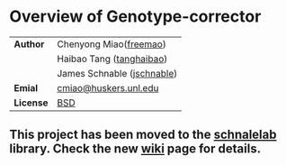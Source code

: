 # Overview of Genotype-corrector
| | |
| --- | ---
|**Author** | Chenyong Miao([freemao](http://github.com/freemao))
| | Haibao Tang ([tanghaibao](http://github.com/tanghaibao))
| | James Schnable ([jschnable](https://github.com/jschnable))
|**Emial** | <cmiao@huskers.unl.edu>
|**License** | [BSD](https://github.com/freemao/Genotype-corrector/blob/master/LICENSE)

## This project has been moved to the [schnalelab](https://github.com/freemao/schnablelab/wiki/GC) library. Check the new [wiki](https://github.com/freemao/schnablelab/wiki/GC) page for details.
